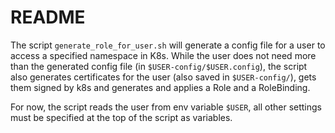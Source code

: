 # README

The script `generate_role_for_user.sh` will generate a config file for a user to
access a specified namespace in K8s. While the user does not need more than the
generated config file (in `$USER-config/$USER.config`), the script also
generates certificates for the user (also saved in `$USER-config/`), gets
them signed by k8s and generates and applies a Role and a RoleBinding.

For now, the script reads the user from env variable `$USER`, all other settings
must be specified at the top of the script as variables.
